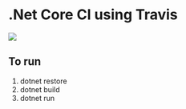 # .Net Core CI using Travis

<img src="https://travis-ci.org/Mujib517/net-core-ci.svg?branch=master"/>


## To run 
1. dotnet restore
2. dotnet build
3. dotnet run